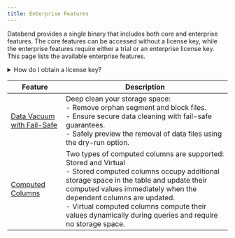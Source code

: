 ```yaml
---
title: Enterprise Features
---
```


Databend provides a single binary that includes both core and enterprise features. The core features can be accessed without a license key, while the enterprise features require either a trial or an enterprise license key. This page lists the available enterprise features.

<details>
  <summary>How do I obtain a license key?</summary>
   
   If you're interested in obtaining a trial or enterprise license key, click this [link](../100-faq/30-license-faqs.md#obtain-a-license) to find instructions on how to acquire one.<br/>

   After obtaining your license key, refer to our [License FAQs](https://databend.rs/doc/faq/license-faqs/) for guidance on how to [set your license](https://databend.rs/doc/faq/license-faqs/#set-a-license) and [verify](https://databend.rs/doc/faq/license-faqs/#verify-a-license) its validity.
</details>

| Feature                                                                             | Description                                                                                                                                                                                                                                                             |
|-------------------------------------------------------------------------------------|-------------------------------------------------------------------------------------------------------------------------------------------------------------------------------------------------------------------------------------------------------------------------|
| [Data Vacuum with Fail-Safe](../14-sql-commands/00-ddl/20-table/91-vacuum-table.md) | Deep clean your storage space:<br/>- Remove orphan segment and block files. <br/>- Ensure secure data cleaning with fail-safe guarantees. <br/>- Safely preview the removal of data files using the dry-run option. |
| [Computed Columns](../14-sql-commands/00-ddl/20-table/10-ddl-create-table.md#computed-columns) | Two types of computed columns are supported: Stored and Virtual<br/>- Stored computed columns occupy additional storage space in the table and update their computed values immediately when the dependent columns are updated.<br/>- Virtual computed columns compute their values dynamically during queries and require no storage space.|